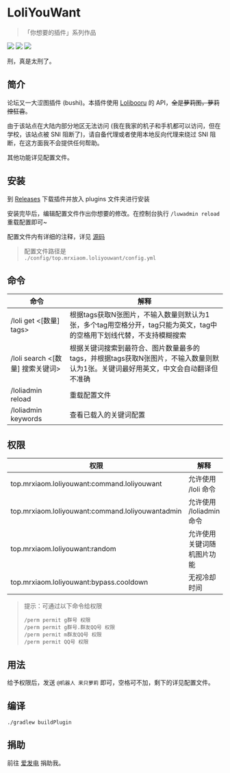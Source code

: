# LoliYouWant

> 「你想要的插件」系列作品

[![](https://shields.io/github/downloads/MrXiaoM/LoliYouWant/total)](https://github.com/MrXiaoM/LoliYouWant/releases) [![](https://img.shields.io/badge/mirai--console-2.15.0-blue)](https://github.com/mamoe/mirai) [![](https://img.shields.io/badge/MiraiForum-post-yellow)](https://mirai.mamoe.net/topic/1515)

刑，真是太刑了。

## 简介

论坛又一大涩图插件 (bushi)。本插件使用 [Lolibooru](https://lolibooru.moe) 的 API，~~全是萝莉图，萝莉控狂喜~~。

由于该站点在大陆内部分地区无法访问 (我在我家的机子和手机都可以访问，但在学校，该站点被 SNI 阻断了)，请自备代理或者使用本地反向代理来绕过 SNI 阻断，在这方面我不会提供任何帮助。

其他功能详见配置文件。

## 安装

到 [Releases](https://github.com/MrXiaoM/LoliYouWant/releases) 下载插件并放入 plugins 文件夹进行安装

安装完毕后，编辑配置文件作出你想要的修改。在控制台执行 `/luwadmin reload` 重载配置即可~

配置文件内有详细的注释，详见 [源码](src/main/kotlin/LoliConfig.kt)  
> 配置文件路径是  
> `./config/top.mrxiaom.loliyouwant/config.yml`

## 命令

| 命令                        | 解释                                                                       |
|---------------------------|--------------------------------------------------------------------------|
| /loli get <[数量] tags>     | 根据tags获取N张图片，不输入数量则默认为1张，多个tag用空格分开，tag只能为英文，tag中的空格用下划线代替，不支持模糊搜索       |
| /loli search <[数量] 搜索关键词> | 根据关键词搜索到最符合、图片数量最多的 tags，并根据tags获取N张图片，不输入数量则默认为1张。关键词最好用英文，中文会自动翻译但不准确  |
| /loliadmin reload         | 重载配置文件                                                                   |
| /loliadmin keywords       | 查看已载入的关键词配置                                                              |

## 权限

| 权限                                               | 解释                 |
|--------------------------------------------------|--------------------|
| top.mrxiaom.loliyouwant:command.loliyouwant      | 允许使用 /loli 命令      |
| top.mrxiaom.loliyouwant:command.loliyouwantadmin | 允许使用 /loliadmin 命令 |
| top.mrxiaom.loliyouwant:random                   | 允许使用关键词随机图片功能      |
| top.mrxiaom.loliyouwant:bypass.cooldown          | 无视冷却时间             |

> 提示：可通过以下命令给权限  
> ```
> /perm permit g群号 权限  
> /perm permit g群号.群友QQ号 权限  
> /perm permit m群友QQ号 权限  
> /perm permit QQ号 权限
> ```
> 
## 用法

给予权限后，发送 `@机器人 来只萝莉` 即可，空格可不加，剩下的详见配置文件。

## 编译

```
./gradlew buildPlugin
```

## 捐助

前往 [爱发电](https://afdian.net/a/mrxiaom) 捐助我。
